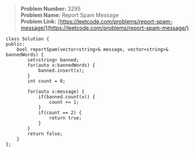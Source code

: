 > **Problem Number:** 3295 <br>
> **Problem Name:** Report Spam Message <br>
> **Problem Link:** [https://leetcode.com/problems/report-spam-message/](https://leetcode.com/problems/report-spam-message/) <br>

    class Solution {
    public:
        bool reportSpam(vector<string>& message, vector<string>& bannedWords) {
            set<string> banned;
            for(auto x:bannedWords) {
                banned.insert(x);
            }
            int count = 0;

            for(auto x:message) {
                if(banned.count(x)) {
                    count += 1;
                }
                if(count == 2) {
                    return true;
                }
            }
            return false;
        }
    };